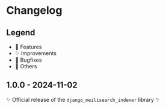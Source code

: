 # Changelog

## Legend

- 🚀 Features
- ✨ Improvements
- 🐞 Bugfixes
- 🔧 Others

## 1.0.0 - 2024-11-02

✨ Official release of the `django_meilisearch_indexer` library ✨
